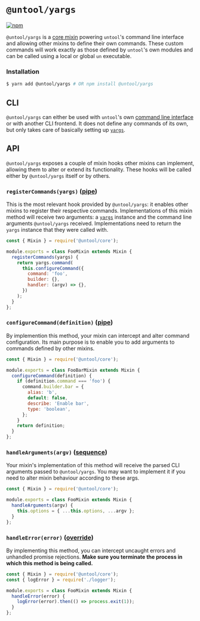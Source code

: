 # `@untool/yargs`

[![npm](https://img.shields.io/npm/v/@untool%2Fyargs.svg)](https://www.npmjs.com/package/@untool%2Fyargs)

`@untool/yargs` is a [core mixin](https://github.com/untool/untool/blob/master/packages/core/README.md#mixins) powering `untool`'s command line interface and allowing other mixins to define their own commands. These custom commands will work exactly as those defined by `untool`'s own modules and can be called using a local or global `un` executable.

### Installation

```bash
$ yarn add @untool/yargs # OR npm install @untool/yargs
```

## CLI

`@untool/yargs` can either be used with `untool`'s own [command line interface](https://github.com/untool/untool/blob/master/packages/cli/README.md) or with another CLI frontend. It does not define any commands of its own, but only takes care of basically setting up [`yargs`](http://yargs.js.org).

## API

`@untool/yargs` exposes a couple of mixin hooks other mixins can implement, allowing them to alter or extend its functionality. These hooks will be called either by `@untool/yargs` itself or by others.

### `registerCommands(yargs)` ([pipe](https://github.com/untool/mixinable/blob/master/README.md#definepipe))

This is the most relevant hook provided by `@untool/yargs`: it enables other mixins to register their respective commands. Implementations of this mixin method will receive two arguments: a [`yargs`](http://yargs.js.org) instance and the command line arguments `@untool/yargs` received. Implementations need to return the `yargs` instance that they were called with.

```javascript
const { Mixin } = require('@untool/core');

module.exports = class FooMixin extends Mixin {
  registerCommands(yargs) {
    return yargs.command(
      this.configureCommand({
        command: 'foo',
        builder: {},
        handler: (argv) => {},
      })
    );
  }
};
```

### `configureCommand(definition)` ([pipe](https://github.com/untool/mixinable/blob/master/README.md#definepipe))

By implemention this method, your mixin can intercept and alter command configuration. Its main purpose is to enable you to add arguments to commands defined by other mixins.

```javascript
const { Mixin } = require('@untool/core');

module.exports = class FooBarMixin extends Mixin {
  configureCommand(definition) {
    if (definition.command === 'foo') {
      command.builder.bar = {
        alias: 'b',
        default: false,
        describe: 'Enable bar',
        type: 'boolean',
      };
    }
    return definition;
  }
};
```

### `handleArguments(argv)` ([sequence](https://github.com/untool/mixinable/blob/master/README.md#defineparallel))

Your mixin's implementation of this method will receive the parsed CLI arguments passed to `@untool/yargs`. You may want to implement it if you need to alter mixin behaviour according to these args.

```javascript
const { Mixin } = require('@untool/core');

module.exports = class FooMixin extends Mixin {
  handleArguments(argv) {
    this.options = { ...this.options, ...argv };
  }
};
```

### `handleError(error)` ([override](https://github.com/untool/mixinable/blob/master/README.md#defineoverride))

By implementing this method, you can intercept uncaught errors and unhandled promise rejections. **Make sure you terminate the process in which this method is being called.**

```javascript
const { Mixin } = require('@untool/core');
const { logError } = require('./logger');

module.exports = class FooMixin extends Mixin {
  handleError(error) {
    logError(error).then(() => process.exit(1));
  }
};
```
